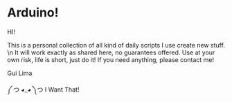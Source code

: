 # Arduino!
HI!

This is a personal collection of all kind of daily scripts I use create new stuff. \n
It will work exactly as shared here, no guarantees offered. Use at your own risk, life is short, just do it!
If you need anything, please contact me!

Gui Lima

༼ つ ◕_◕ ༽つ
I Want That!
